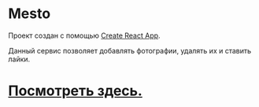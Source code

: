 # Mesto

Проект создан с помощью [Create React App](https://github.com/facebook/create-react-app).

Данный сервис позволяет добавлять фотографии, удалять их и ставить лайки.

# [Посмотреть здесь.](https://ger-an-a.github.io/mesto-react/)
